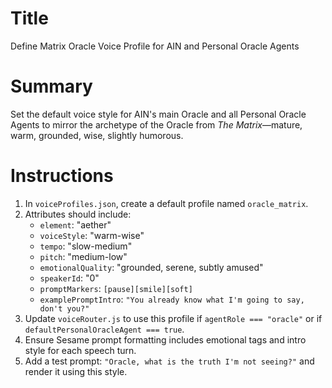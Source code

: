 # Title

Define Matrix Oracle Voice Profile for AIN and Personal Oracle Agents

# Summary

Set the default voice style for AIN's main Oracle and all Personal Oracle Agents to mirror the archetype of the Oracle from _The Matrix_—mature, warm, grounded, wise, slightly humorous.

# Instructions

1. In `voiceProfiles.json`, create a default profile named `oracle_matrix`.
2. Attributes should include:
   - `element`: "aether"
   - `voiceStyle`: "warm-wise"
   - `tempo`: "slow-medium"
   - `pitch`: "medium-low"
   - `emotionalQuality`: "grounded, serene, subtly amused"
   - `speakerId`: "0"
   - `promptMarkers`: `[pause][smile][soft]`
   - `examplePromptIntro`: `"You already know what I'm going to say, don't you?"`
3. Update `voiceRouter.js` to use this profile if `agentRole === "oracle"` or if `defaultPersonalOracleAgent === true`.
4. Ensure Sesame prompt formatting includes emotional tags and intro style for each speech turn.
5. Add a test prompt: `"Oracle, what is the truth I'm not seeing?"` and render it using this style.
